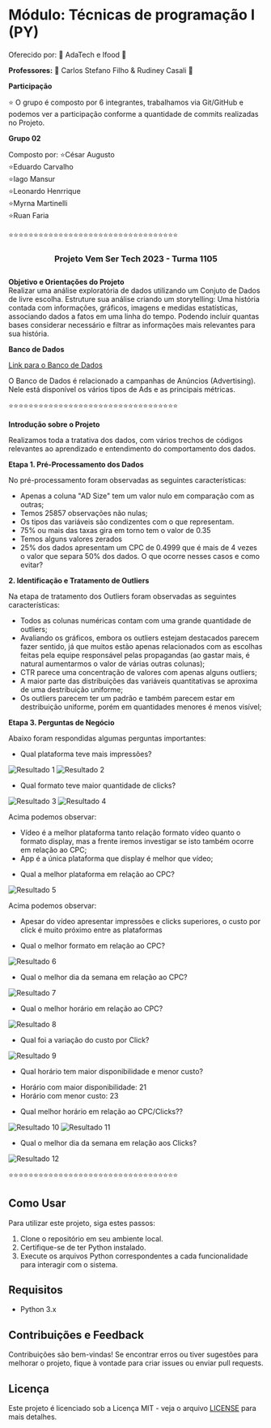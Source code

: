 # Módulo: Técnicas de programação I (PY) #
Oferecido por: 
 <i class="fas fa-laptop"></i> 📔 AdaTech e Ifood <i class="fas fa-laptop"></i> 📔


**Professores:**
<i class="fas fa-laptop"></i> 📔 Carlos Stefano Filho & Rudiney Casali <i class="fas fa-laptop"></i> 📔


**Participação**

⭐ O grupo é composto por 6 integrantes, trabalhamos via Git/GitHub e podemos ver a participação conforme a quantidade de commits realizadas no Projeto.


**Grupo 02**  

Composto por: 
⭐César Augusto<br>
⭐Eduardo Carvalho<br>
⭐Iago Mansur<br>
⭐Leonardo Henrrique<br>
⭐Myrna Martinelli<br>
⭐Ruan Faria<br>


⭐⭐⭐⭐⭐⭐⭐⭐⭐⭐⭐⭐⭐⭐⭐⭐⭐⭐⭐⭐⭐⭐⭐⭐⭐⭐⭐⭐⭐⭐⭐⭐⭐⭐


<center><h3>Projeto Vem Ser Tech 2023 - <DS> Turma 1105<h3></center>

**Objetivo e Orientações do Projeto**<br> Realizar uma análise exploratória de dados utilizando um Conjuto de Dados de livre escolha.
Estruture sua análise criando um storytelling: Uma história contada com informações, gráficos, imagens e medidas estatísticas, associando dados a fatos em uma linha do tempo.
Podendo incluir quantas bases considerar necessário e filtrar as informações mais relevantes para sua história.  
  
**Banco de Dados**
  
<a href="https://raw.githubusercontent.com/cesarabaraujo/projetoV_ifoodtech/main/Clean_Ads_Data.xlsx" class="btn" target="_blank">Link para o Banco de Dados</a>

O Banco de Dados é relacionado a campanhas de Anúncios (Advertising).
Nele está disponível os vários tipos de Ads e as principais métricas.


⭐⭐⭐⭐⭐⭐⭐⭐⭐⭐⭐⭐⭐⭐⭐⭐⭐⭐⭐⭐⭐⭐⭐⭐⭐⭐⭐⭐⭐⭐⭐⭐⭐⭐


**Introdução sobre o Projeto**

Realizamos toda a tratativa dos dados, com vários trechos de códigos relevantes ao aprendizado e entendimento do comportamento dos dados.


**Etapa 1. Pré-Processamento dos Dados**

No pré-processamento foram observadas as seguintes características:
- Apenas a coluna "AD Size" tem um valor nulo em comparação com as outras;
- Temos 25857 observações não nulas;
- Os tipos das variáveis são condizentes com o que representam.
- 75% ou mais das taxas gira em torno tem o valor de 0.35
- Temos alguns valores zerados
- 25% dos dados apresentam um CPC de 0.4999 que é mais de 4 vezes o valor que separa 50% dos dados. O que ocorre nesses casos e como evitar?


**2. Identificação e Tratamento de Outliers**

Na etapa de tratamento dos Outliers foram observadas as seguintes características:
- Todos as colunas numéricas contam com uma grande quantidade de outliers;
- Avaliando os gráficos, embora os outliers estejam destacados parecem fazer sentido, já que muitos estão apenas relacionados com as escolhas feitas pela equipe responsável pelas propagandas (ao gastar mais, é natural aumentarmos o valor de várias outras colunas);
- CTR parece uma concentração de valores com apenas alguns outliers;
- A maior parte das distribuições das variáveis quantitativas se aproxima de uma destribuição uniforme;
- Os outliers parecem ter um padrão e também parecem estar em destribuição uniforme, porém em quantidades menores é menos visível;


**Etapa 3. Perguntas de Negócio**

Abaixo foram respondidas algumas perguntas importantes:

- Qual plataforma teve mais impressões?

![Resultado 1](Imagens/output1.png)
![Resultado 2](Imagens/output2.png)


- Qual formato teve maior quantidade de clicks?

![Resultado 3](Imagens/output3.png)
![Resultado 4](Imagens/output4.png)

Acima podemos observar:
+ Vídeo é a melhor plataforma tanto relação formato vídeo quanto o formato display, mas a frente iremos investigar se isto também ocorre em relação ao CPC;
+ App é a única plataforma que display é melhor que vídeo;


- Qual a melhor plataforma em relação ao CPC?

![Resultado 5](Imagens/output5.png)

Acima podemos observar:
+ Apesar do vídeo apresentar impressões e clicks superiores, o custo por click é muito próximo entre as plataformas


- Qual o melhor formato em relação ao CPC?

![Resultado 6](Imagens/output6.png)


- Qual o melhor dia da semana em relação ao CPC?

![Resultado 7](Imagens/output7.png)


- Qual o melhor horário em relação ao CPC?

![Resultado 8](Imagens/output8.png)


- Qual foi a variação do custo por Click?

![Resultado 9](Imagens/output9.png)


- Qual horário tem maior disponibilidade e menor custo?

+ Horário com maior disponibilidade: 21
+ Horário com menor custo: 23

- Qual melhor horário em relação ao CPC/Clicks??

![Resultado 10](Imagens/output10.png)
![Resultado 11](Imagens/output11.png)


- Qual o melhor dia da semana em relação aos Clicks?

![Resultado 12](Imagens/output12.png)



⭐⭐⭐⭐⭐⭐⭐⭐⭐⭐⭐⭐⭐⭐⭐⭐⭐⭐⭐⭐⭐⭐⭐⭐⭐⭐⭐⭐⭐⭐⭐⭐⭐⭐


## Como Usar

Para utilizar este projeto, siga estes passos:

1. Clone o repositório em seu ambiente local.
2. Certifique-se de ter Python instalado.
3. Execute os arquivos Python correspondentes a cada funcionalidade para interagir com o sistema.


## Requisitos

- Python 3.x


## Contribuições e Feedback

Contribuições são bem-vindas! Se encontrar erros ou tiver sugestões para melhorar o projeto, fique à vontade para criar issues ou enviar pull requests.


## Licença

Este projeto é licenciado sob a Licença MIT - veja o arquivo [LICENSE](LICENSE) para mais detalhes.